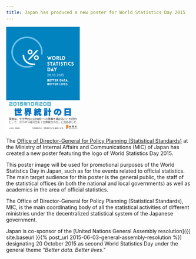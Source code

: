 ```yaml
---
title: Japan has produced a new poster for World Statistics Day 2015
---
```


<img src="/images/japanese-wsd-poster2.jpg" alt="World Statistics Day poster" style="width:200px"><br><br>The <a href="http://www.soumu.go.jp/english/dgpp_ss/index.htm" target="_blank">Office of Director-General for Policy Planning (Statistical Standards)</a> at the Ministry of Internal Affairs and Communications (MIC) of Japan has created a new poster featuring the logo of World Statistics Day 2015.

This poster image will be used for promotional purposes of the World Statistics Day in Japan, such as for the events related to official statistics. The main target audience for this poster is the general public, the staff of the statistical offices (in both the national and local governments) as well as  academics in the area  of official statistics.

The Office of Director-General for Policy Planning (Statistical Standards), MIC, is the main coordinating body of all the statistical activities of different ministries under the decentralized statistical system of the Japanese government.

Japan is co-sponsor of the [United Nations General Assembly resolution]({{ site.baseurl }}{% post_url 2015-06-03-general-assembly-resolution %}) designating 20 October 2015 as second World Statistics Day under the general theme *"Better data. Better lives."*
